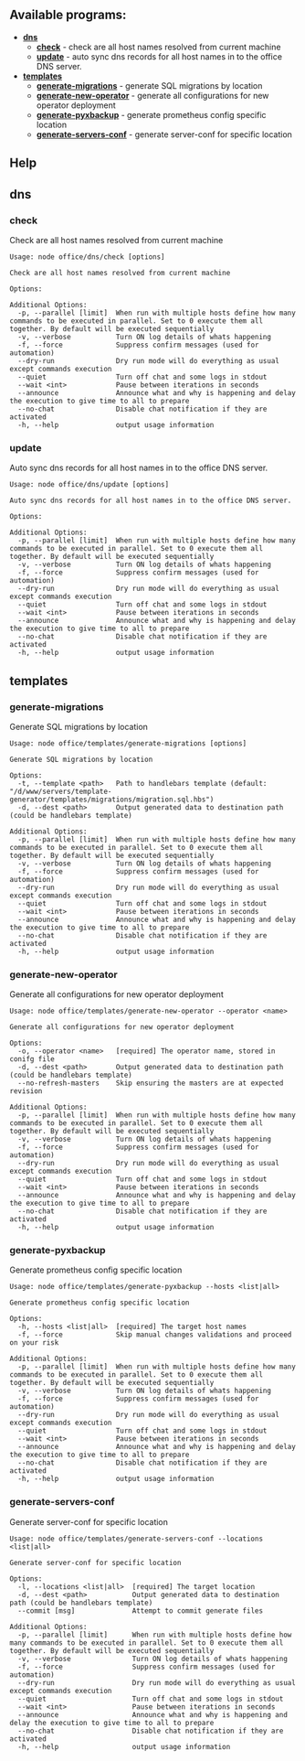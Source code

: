 ## Available programs:

* **[dns](#dns)**
    * **[check](#dns-check)** - check are all host names resolved from current machine
    * **[update](#dns-update)** - auto sync dns records for all host names in to the office DNS server.
* **[templates](#templates)**
    * **[generate-migrations](#templates-generate-migrations)** - generate SQL migrations by location
    * **[generate-new-operator](#templates-generate-new-operator)** - generate all configurations for new operator deployment
    * **[generate-pyxbackup](#templates-generate-pyxbackup)** - generate prometheus config specific location
    * **[generate-servers-conf](#templates-generate-servers-conf)** - generate server-conf for specific location

## Help
## <a name="dns"></a>dns
### <a name="dns-check"></a>check
Check are all host names resolved from current machine
```
Usage: node office/dns/check [options]

Check are all host names resolved from current machine

Options:

Additional Options:
  -p, --parallel [limit]  When run with multiple hosts define how many commands to be executed in parallel. Set to 0 execute them all together. By default will be executed sequentially
  -v, --verbose           Turn ON log details of whats happening
  -f, --force             Suppress confirm messages (used for automation)
  --dry-run               Dry run mode will do everything as usual except commands execution
  --quiet                 Turn off chat and some logs in stdout
  --wait <int>            Pause between iterations in seconds
  --announce              Announce what and why is happening and delay the execution to give time to all to prepare
  --no-chat               Disable chat notification if they are activated
  -h, --help              output usage information
```
### <a name="dns-update"></a>update
Auto sync dns records for all host names in to the office DNS server.
```
Usage: node office/dns/update [options]

Auto sync dns records for all host names in to the office DNS server.

Options:

Additional Options:
  -p, --parallel [limit]  When run with multiple hosts define how many commands to be executed in parallel. Set to 0 execute them all together. By default will be executed sequentially
  -v, --verbose           Turn ON log details of whats happening
  -f, --force             Suppress confirm messages (used for automation)
  --dry-run               Dry run mode will do everything as usual except commands execution
  --quiet                 Turn off chat and some logs in stdout
  --wait <int>            Pause between iterations in seconds
  --announce              Announce what and why is happening and delay the execution to give time to all to prepare
  --no-chat               Disable chat notification if they are activated
  -h, --help              output usage information
```
## <a name="templates"></a>templates
### <a name="templates-generate-migrations"></a>generate-migrations
Generate SQL migrations by location
```
Usage: node office/templates/generate-migrations [options]

Generate SQL migrations by location

Options:
  -t, --template <path>   Path to handlebars template (default: "/d/www/servers/template-generator/templates/migrations/migration.sql.hbs")
  -d, --dest <path>       Output generated data to destination path (could be handlebars template)

Additional Options:
  -p, --parallel [limit]  When run with multiple hosts define how many commands to be executed in parallel. Set to 0 execute them all together. By default will be executed sequentially
  -v, --verbose           Turn ON log details of whats happening
  -f, --force             Suppress confirm messages (used for automation)
  --dry-run               Dry run mode will do everything as usual except commands execution
  --quiet                 Turn off chat and some logs in stdout
  --wait <int>            Pause between iterations in seconds
  --announce              Announce what and why is happening and delay the execution to give time to all to prepare
  --no-chat               Disable chat notification if they are activated
  -h, --help              output usage information
```
### <a name="templates-generate-new-operator"></a>generate-new-operator
Generate all configurations for new operator deployment
```
Usage: node office/templates/generate-new-operator --operator <name> 

Generate all configurations for new operator deployment

Options:
  -o, --operator <name>   [required] The operator name, stored in conifg file
  -d, --dest <path>       Output generated data to destination path (could be handlebars template)
  --no-refresh-masters    Skip ensuring the masters are at expected revision

Additional Options:
  -p, --parallel [limit]  When run with multiple hosts define how many commands to be executed in parallel. Set to 0 execute them all together. By default will be executed sequentially
  -v, --verbose           Turn ON log details of whats happening
  -f, --force             Suppress confirm messages (used for automation)
  --dry-run               Dry run mode will do everything as usual except commands execution
  --quiet                 Turn off chat and some logs in stdout
  --wait <int>            Pause between iterations in seconds
  --announce              Announce what and why is happening and delay the execution to give time to all to prepare
  --no-chat               Disable chat notification if they are activated
  -h, --help              output usage information
```
### <a name="templates-generate-pyxbackup"></a>generate-pyxbackup
Generate prometheus config specific location
```
Usage: node office/templates/generate-pyxbackup --hosts <list|all> 

Generate prometheus config specific location

Options:
  -h, --hosts <list|all>  [required] The target host names
  -f, --force             Skip manual changes validations and proceed on your risk

Additional Options:
  -p, --parallel [limit]  When run with multiple hosts define how many commands to be executed in parallel. Set to 0 execute them all together. By default will be executed sequentially
  -v, --verbose           Turn ON log details of whats happening
  -f, --force             Suppress confirm messages (used for automation)
  --dry-run               Dry run mode will do everything as usual except commands execution
  --quiet                 Turn off chat and some logs in stdout
  --wait <int>            Pause between iterations in seconds
  --announce              Announce what and why is happening and delay the execution to give time to all to prepare
  --no-chat               Disable chat notification if they are activated
  -h, --help              output usage information
```
### <a name="templates-generate-servers-conf"></a>generate-servers-conf
Generate server-conf for specific location
```
Usage: node office/templates/generate-servers-conf --locations <list|all> 

Generate server-conf for specific location

Options:
  -l, --locations <list|all>  [required] The target location
  -d, --dest <path>           Output generated data to destination path (could be handlebars template)
  --commit [msg]              Attempt to commit generate files

Additional Options:
  -p, --parallel [limit]      When run with multiple hosts define how many commands to be executed in parallel. Set to 0 execute them all together. By default will be executed sequentially
  -v, --verbose               Turn ON log details of whats happening
  -f, --force                 Suppress confirm messages (used for automation)
  --dry-run                   Dry run mode will do everything as usual except commands execution
  --quiet                     Turn off chat and some logs in stdout
  --wait <int>                Pause between iterations in seconds
  --announce                  Announce what and why is happening and delay the execution to give time to all to prepare
  --no-chat                   Disable chat notification if they are activated
  -h, --help                  output usage information
```
